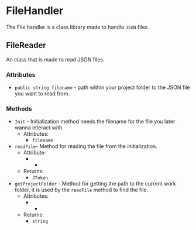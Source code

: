 # FileHandler
The File handler is a class library made to handle `JSON` files.

## FileReader
An class that is made to read JSON files.
### Attributes
- `public string filename` - path within your project folder to the JSON file you want to read from.

### Methods
- `Init` - Initialization method needs the filename for the file you later wanna interact with.
    - Attributes:
        - `filename`
- `readFile`- Method for reading the file from the initialization.
    - Attribute:
        - -
    - Returns:
        - `JToken`
- `getProjectFolder`  - Method for getting the path to the current work folder, it is used by the `readFile` method to find the file.
    - Attributes:
        - -
    - Returns:
        - `string`
